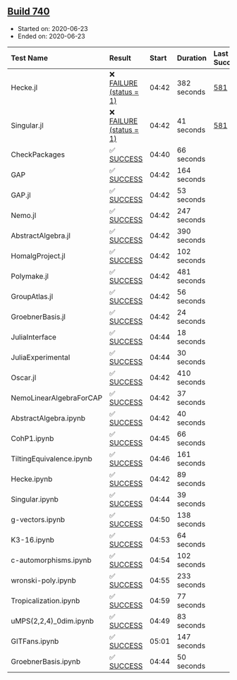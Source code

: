 ## [Build 740](https://oscarci.mathematik.uni-kl.de/job/oscar-julia-1.4/740/)

* Started on: 2020-06-23
* Ended on: 2020-06-23

| Test Name    | Result | Start | Duration | Last Success | First Failure |
|:-------------|:-------|:------|:---------|:-------------|:--------------|
| Hecke.jl | ❌ [FAILURE (status = 1)](https://oscarci.mathematik.uni-kl.de/job/oscar-julia-1.4/740/artifact/logs/build-740/Hecke.jl.log) | 04:42 | 382 seconds | [581](https://oscarci.mathematik.uni-kl.de/job/oscar-julia-1.4/581/) | [582](https://oscarci.mathematik.uni-kl.de/job/oscar-julia-1.4/582/) |
| Singular.jl | ❌ [FAILURE (status = 1)](https://oscarci.mathematik.uni-kl.de/job/oscar-julia-1.4/740/artifact/logs/build-740/Singular.jl.log) | 04:42 | 41 seconds | [581](https://oscarci.mathematik.uni-kl.de/job/oscar-julia-1.4/581/) | [582](https://oscarci.mathematik.uni-kl.de/job/oscar-julia-1.4/582/) |
| CheckPackages | ✅ [SUCCESS](https://oscarci.mathematik.uni-kl.de/job/oscar-julia-1.4/740/artifact/logs/build-740/CheckPackages.log) | 04:40 | 66 seconds |  |  |
| GAP | ✅ [SUCCESS](https://oscarci.mathematik.uni-kl.de/job/oscar-julia-1.4/740/artifact/logs/build-740/GAP.log) | 04:42 | 164 seconds |  |  |
| GAP.jl | ✅ [SUCCESS](https://oscarci.mathematik.uni-kl.de/job/oscar-julia-1.4/740/artifact/logs/build-740/GAP.jl.log) | 04:42 | 53 seconds |  |  |
| Nemo.jl | ✅ [SUCCESS](https://oscarci.mathematik.uni-kl.de/job/oscar-julia-1.4/740/artifact/logs/build-740/Nemo.jl.log) | 04:42 | 247 seconds |  |  |
| AbstractAlgebra.jl | ✅ [SUCCESS](https://oscarci.mathematik.uni-kl.de/job/oscar-julia-1.4/740/artifact/logs/build-740/AbstractAlgebra.jl.log) | 04:42 | 390 seconds |  |  |
| HomalgProject.jl | ✅ [SUCCESS](https://oscarci.mathematik.uni-kl.de/job/oscar-julia-1.4/740/artifact/logs/build-740/HomalgProject.jl.log) | 04:42 | 102 seconds |  |  |
| Polymake.jl | ✅ [SUCCESS](https://oscarci.mathematik.uni-kl.de/job/oscar-julia-1.4/740/artifact/logs/build-740/Polymake.jl.log) | 04:42 | 481 seconds |  |  |
| GroupAtlas.jl | ✅ [SUCCESS](https://oscarci.mathematik.uni-kl.de/job/oscar-julia-1.4/740/artifact/logs/build-740/GroupAtlas.jl.log) | 04:42 | 56 seconds |  |  |
| GroebnerBasis.jl | ✅ [SUCCESS](https://oscarci.mathematik.uni-kl.de/job/oscar-julia-1.4/740/artifact/logs/build-740/GroebnerBasis.jl.log) | 04:42 | 24 seconds |  |  |
| JuliaInterface | ✅ [SUCCESS](https://oscarci.mathematik.uni-kl.de/job/oscar-julia-1.4/740/artifact/logs/build-740/JuliaInterface.log) | 04:44 | 18 seconds |  |  |
| JuliaExperimental | ✅ [SUCCESS](https://oscarci.mathematik.uni-kl.de/job/oscar-julia-1.4/740/artifact/logs/build-740/JuliaExperimental.log) | 04:44 | 30 seconds |  |  |
| Oscar.jl | ✅ [SUCCESS](https://oscarci.mathematik.uni-kl.de/job/oscar-julia-1.4/740/artifact/logs/build-740/Oscar.jl.log) | 04:42 | 410 seconds |  |  |
| NemoLinearAlgebraForCAP | ✅ [SUCCESS](https://oscarci.mathematik.uni-kl.de/job/oscar-julia-1.4/740/artifact/logs/build-740/NemoLinearAlgebraForCAP.log) | 04:42 | 37 seconds |  |  |
| AbstractAlgebra.ipynb | ✅ [SUCCESS](https://oscarci.mathematik.uni-kl.de/job/oscar-julia-1.4/740/artifact/logs/build-740/AbstractAlgebra.ipynb.log) | 04:42 | 40 seconds |  |  |
| CohP1.ipynb | ✅ [SUCCESS](https://oscarci.mathematik.uni-kl.de/job/oscar-julia-1.4/740/artifact/logs/build-740/CohP1.ipynb.log) | 04:45 | 66 seconds |  |  |
| TiltingEquivalence.ipynb | ✅ [SUCCESS](https://oscarci.mathematik.uni-kl.de/job/oscar-julia-1.4/740/artifact/logs/build-740/TiltingEquivalence.ipynb.log) | 04:46 | 161 seconds |  |  |
| Hecke.ipynb | ✅ [SUCCESS](https://oscarci.mathematik.uni-kl.de/job/oscar-julia-1.4/740/artifact/logs/build-740/Hecke.ipynb.log) | 04:42 | 89 seconds |  |  |
| Singular.ipynb | ✅ [SUCCESS](https://oscarci.mathematik.uni-kl.de/job/oscar-julia-1.4/740/artifact/logs/build-740/Singular.ipynb.log) | 04:44 | 39 seconds |  |  |
| g-vectors.ipynb | ✅ [SUCCESS](https://oscarci.mathematik.uni-kl.de/job/oscar-julia-1.4/740/artifact/logs/build-740/g-vectors.ipynb.log) | 04:50 | 138 seconds |  |  |
| K3-16.ipynb | ✅ [SUCCESS](https://oscarci.mathematik.uni-kl.de/job/oscar-julia-1.4/740/artifact/logs/build-740/K3-16.ipynb.log) | 04:53 | 64 seconds |  |  |
| c-automorphisms.ipynb | ✅ [SUCCESS](https://oscarci.mathematik.uni-kl.de/job/oscar-julia-1.4/740/artifact/logs/build-740/c-automorphisms.ipynb.log) | 04:54 | 102 seconds |  |  |
| wronski-poly.ipynb | ✅ [SUCCESS](https://oscarci.mathematik.uni-kl.de/job/oscar-julia-1.4/740/artifact/logs/build-740/wronski-poly.ipynb.log) | 04:55 | 233 seconds |  |  |
| Tropicalization.ipynb | ✅ [SUCCESS](https://oscarci.mathematik.uni-kl.de/job/oscar-julia-1.4/740/artifact/logs/build-740/Tropicalization.ipynb.log) | 04:59 | 77 seconds |  |  |
| uMPS(2,2,4)_0dim.ipynb | ✅ [SUCCESS](https://oscarci.mathematik.uni-kl.de/job/oscar-julia-1.4/740/artifact/logs/build-740/uMPS-2-2-4-_0dim.ipynb.log) | 04:49 | 83 seconds |  |  |
| GITFans.ipynb | ✅ [SUCCESS](https://oscarci.mathematik.uni-kl.de/job/oscar-julia-1.4/740/artifact/logs/build-740/GITFans.ipynb.log) | 05:01 | 147 seconds |  |  |
| GroebnerBasis.ipynb | ✅ [SUCCESS](https://oscarci.mathematik.uni-kl.de/job/oscar-julia-1.4/740/artifact/logs/build-740/GroebnerBasis.ipynb.log) | 04:44 | 50 seconds |  |  |
